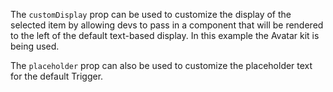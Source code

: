 The `customDisplay` prop can be used to customize the display of the selected item by allowing devs to pass in a component that will be rendered to the left of the default text-based display. In this example the Avatar kit is being used.

The `placeholder` prop can also be used to customize the placeholder text for the default Trigger. 